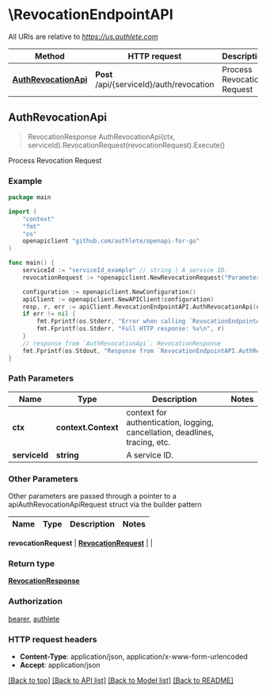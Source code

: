 # \RevocationEndpointAPI

All URIs are relative to *https://us.authlete.com*

Method | HTTP request | Description
------------- | ------------- | -------------
[**AuthRevocationApi**](RevocationEndpointAPI.md#AuthRevocationApi) | **Post** /api/{serviceId}/auth/revocation | Process Revocation Request



## AuthRevocationApi

> RevocationResponse AuthRevocationApi(ctx, serviceId).RevocationRequest(revocationRequest).Execute()

Process Revocation Request



### Example

```go
package main

import (
	"context"
	"fmt"
	"os"
	openapiclient "github.com/authlete/openapi-for-go"
)

func main() {
	serviceId := "serviceId_example" // string | A service ID.
	revocationRequest := *openapiclient.NewRevocationRequest("Parameters_example") // RevocationRequest | 

	configuration := openapiclient.NewConfiguration()
	apiClient := openapiclient.NewAPIClient(configuration)
	resp, r, err := apiClient.RevocationEndpointAPI.AuthRevocationApi(context.Background(), serviceId).RevocationRequest(revocationRequest).Execute()
	if err != nil {
		fmt.Fprintf(os.Stderr, "Error when calling `RevocationEndpointAPI.AuthRevocationApi``: %v\n", err)
		fmt.Fprintf(os.Stderr, "Full HTTP response: %v\n", r)
	}
	// response from `AuthRevocationApi`: RevocationResponse
	fmt.Fprintf(os.Stdout, "Response from `RevocationEndpointAPI.AuthRevocationApi`: %v\n", resp)
}
```

### Path Parameters


Name | Type | Description  | Notes
------------- | ------------- | ------------- | -------------
**ctx** | **context.Context** | context for authentication, logging, cancellation, deadlines, tracing, etc.
**serviceId** | **string** | A service ID. | 

### Other Parameters

Other parameters are passed through a pointer to a apiAuthRevocationApiRequest struct via the builder pattern


Name | Type | Description  | Notes
------------- | ------------- | ------------- | -------------

 **revocationRequest** | [**RevocationRequest**](RevocationRequest.md) |  | 

### Return type

[**RevocationResponse**](RevocationResponse.md)

### Authorization

[bearer](../README.md#bearer), [authlete](../README.md#authlete)

### HTTP request headers

- **Content-Type**: application/json, application/x-www-form-urlencoded
- **Accept**: application/json

[[Back to top]](#) [[Back to API list]](../README.md#documentation-for-api-endpoints)
[[Back to Model list]](../README.md#documentation-for-models)
[[Back to README]](../README.md)

